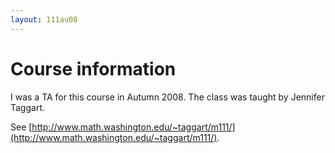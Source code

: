 ```yaml
---
layout: 111au08
---
```


# Course information

I was a TA for this course in Autumn 2008.
The class was taught by Jennifer Taggart.

See
[http://www.math.washington.edu/~taggart/m111/](http://www.math.washington.edu/~taggart/m111/).
